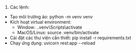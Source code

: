 1. Các lệnh:
  + Tạo môi trường ảo: python -m venv venv
  + Kích hoạt virtual environment:
    + Window: .\.venv\Scripts\activate
    + MacOS/Linux: source .venv/bin/activate
  + Cài đặt các thư viện cần thiết: pip install -r requirements.txt
  + Chạy ứng dụng: uvicorn rest:app --reload